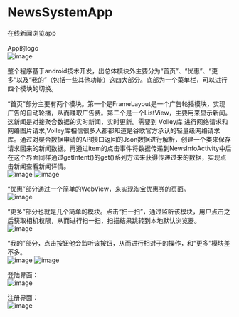 # NewsSystemApp
在线新闻浏览app


App的logo<br>
![image](https://github.com/ANewus/NewsSystemApp/blob/master/readme-img/logo.png)

整个程序基于android技术开发，出总体模块外主要分为“首页”、“优惠”、“更多”以及“我的”（包括一些其他功能）这四大部分。底部为一个菜单栏，可以进行四个模块的切换。<br>

“首页”部分主要有两个模块。第一个是FrameLayout是一个广告轮播模块，实现广告的自动轮播，从而赚取广告费。第二个是一个ListView，主要用来显示新闻。这新闻是对接聚合数据的实时新闻，实时更新。需要到 Volley库 进行网络请求和网络图片请求,Volley库相信很多人都都知道是谷歌官方承认的轻量级网络请求库。通过对聚合数据申请的API接口返回的Json数据进行解析，创建一个类来保存请求回来的新闻数据。再通过item的点击事件将数据传递到NewsInfoActivity中后在这个界面同样通过getIntent()的get()系列方法来获得传递过来的数据，实现点击新闻查看新闻详情。<br>
![image](https://github.com/ANewus/NewsSystemApp/blob/master/readme-img/main.png)
![image](https://github.com/ANewus/NewsSystemApp/blob/master/readme-img/ex1.png)

“优惠”部分通过一个简单的WebView，来实现淘宝优惠券的页面。<br>
![image](https://github.com/ANewus/NewsSystemApp/blob/master/readme-img/youhui.png)

“更多”部分也就是几个简单的模块。点击“扫一扫”，通过监听该模块，用户点击之后获取相机权限，从而进行扫一扫，扫描结果跳转到本地默认浏览器。<br>
![image](https://github.com/ANewus/NewsSystemApp/blob/master/readme-img/more.png)

“我的”部分，点击按钮他会监听该按钮，从而进行相对于的操作，和“更多”模块差不多。<br>
![image](https://github.com/ANewus/NewsSystemApp/blob/master/readme-img/my.png)
![image](https://github.com/ANewus/NewsSystemApp/blob/master/readme-img/about.png)

登陆界面：<br>
![image](https://github.com/ANewus/NewsSystemApp/blob/master/readme-img/login.png)

注册界面：<br>
![image](https://github.com/ANewus/NewsSystemApp/blob/master/readme-img/register.png)

